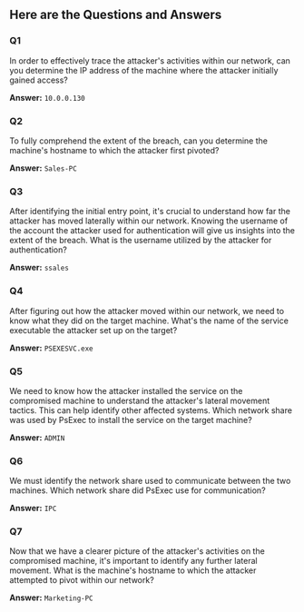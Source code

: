 ## Here are the Questions and Answers

### Q1
In order to effectively trace the attacker's activities within our network, can you determine the IP address of the machine where the attacker initially gained access?

**Answer:** `10.0.0.130`

### Q2
To fully comprehend the extent of the breach, can you determine the machine's hostname to which the attacker first pivoted?

**Answer:** `Sales-PC`

### Q3
After identifying the initial entry point, it's crucial to understand how far the attacker has moved laterally within our network. Knowing the username of the account the attacker used for authentication will give us insights into the extent of the breach. What is the username utilized by the attacker for authentication?

**Answer:** `ssales`

### Q4
After figuring out how the attacker moved within our network, we need to know what they did on the target machine. What's the name of the service executable the attacker set up on the target?

**Answer:** `PSEXESVC.exe`

### Q5
We need to know how the attacker installed the service on the compromised machine to understand the attacker's lateral movement tactics. This can help identify other affected systems. Which network share was used by PsExec to install the service on the target machine?

**Answer:** `ADMIN`

### Q6
We must identify the network share used to communicate between the two machines. Which network share did PsExec use for communication?

**Answer:** `IPC`

### Q7
Now that we have a clearer picture of the attacker's activities on the compromised machine, it's important to identify any further lateral movement. What is the machine's hostname to which the attacker attempted to pivot within our network?

**Answer:** `Marketing-PC`
